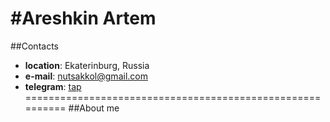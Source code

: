 #Areshkin Artem
==========================================================
##Contacts
* **location**: Ekaterinburg, Russia
* **e-mail**: nutsakkol@gmail.com
* **telegram**: [tap](https://t.me/arexovaja_pasta "Link on Telegram")
==========================================================
##About me

